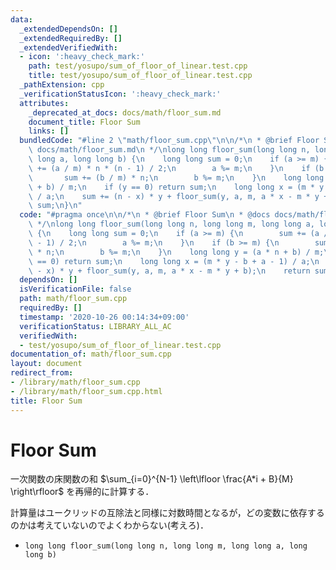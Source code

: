 ```yaml
---
data:
  _extendedDependsOn: []
  _extendedRequiredBy: []
  _extendedVerifiedWith:
  - icon: ':heavy_check_mark:'
    path: test/yosupo/sum_of_floor_of_linear.test.cpp
    title: test/yosupo/sum_of_floor_of_linear.test.cpp
  _pathExtension: cpp
  _verificationStatusIcon: ':heavy_check_mark:'
  attributes:
    _deprecated_at_docs: docs/math/floor_sum.md
    document_title: Floor Sum
    links: []
  bundledCode: "#line 2 \"math/floor_sum.cpp\"\n\n/*\n * @brief Floor Sum\n * @docs\
    \ docs/math/floor_sum.md\n */\nlong long floor_sum(long long n, long long m, long\
    \ long a, long long b) {\n    long long sum = 0;\n    if (a >= m) {\n        sum\
    \ += (a / m) * n * (n - 1) / 2;\n        a %= m;\n    }\n    if (b >= m) {\n \
    \       sum += (b / m) * n;\n        b %= m;\n    }\n    long long y = (a * n\
    \ + b) / m;\n    if (y == 0) return sum;\n    long long x = (m * y - b + a - 1)\
    \ / a;\n    sum += (n - x) * y + floor_sum(y, a, m, a * x - m * y + b);\n    return\
    \ sum;\n}\n"
  code: "#pragma once\n\n/*\n * @brief Floor Sum\n * @docs docs/math/floor_sum.md\n\
    \ */\nlong long floor_sum(long long n, long long m, long long a, long long b)\
    \ {\n    long long sum = 0;\n    if (a >= m) {\n        sum += (a / m) * n * (n\
    \ - 1) / 2;\n        a %= m;\n    }\n    if (b >= m) {\n        sum += (b / m)\
    \ * n;\n        b %= m;\n    }\n    long long y = (a * n + b) / m;\n    if (y\
    \ == 0) return sum;\n    long long x = (m * y - b + a - 1) / a;\n    sum += (n\
    \ - x) * y + floor_sum(y, a, m, a * x - m * y + b);\n    return sum;\n}"
  dependsOn: []
  isVerificationFile: false
  path: math/floor_sum.cpp
  requiredBy: []
  timestamp: '2020-10-26 00:14:34+09:00'
  verificationStatus: LIBRARY_ALL_AC
  verifiedWith:
  - test/yosupo/sum_of_floor_of_linear.test.cpp
documentation_of: math/floor_sum.cpp
layout: document
redirect_from:
- /library/math/floor_sum.cpp
- /library/math/floor_sum.cpp.html
title: Floor Sum
---
```

# Floor Sum

一次関数の床関数の和 $\sum_{i=0}^{N-1} \left\lfloor \frac{A*i + B}{M} \right\rfloor$ を再帰的に計算する．

計算量はユークリッドの互除法と同様に対数時間となるが，どの変数に依存するのかは考えていないのでよくわからない(考えろ)．

- `long long floor_sum(long long n, long long m, long long a, long long b)`